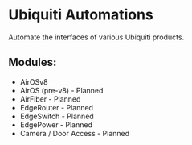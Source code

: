 # Ubiquiti Automations
Automate the interfaces of various Ubiquiti products.

## Modules:
- AirOSv8
- AirOS (pre-v8) - Planned
- AirFiber - Planned
- EdgeRouter - Planned
- EdgeSwitch - Planned
- EdgePower - Planned
- Camera / Door Access - Planned
